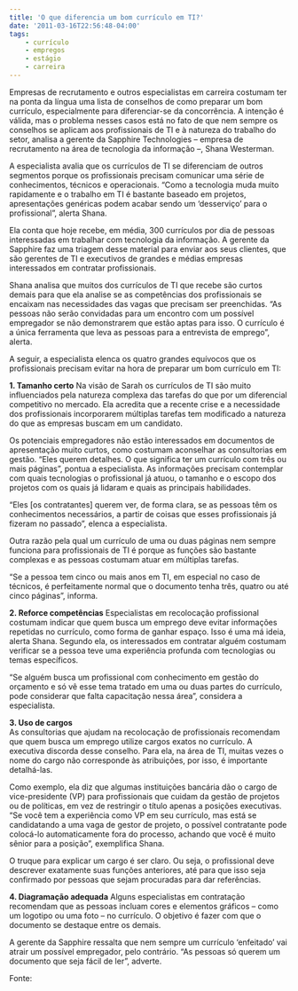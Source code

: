 ```yaml
---
title: 'O que diferencia um bom currículo em TI?'
date: '2011-03-16T22:56:48-04:00'
tags:
    - currículo
    - empregos
    - estágio
    - carreira
---
```


<div>Empresas de recrutamento e outros especialistas em carreira costumam ter na ponta da língua uma lista de conselhos de como preparar um bom currículo, especialmente para diferenciar-se da concorrência. A intenção é válida, mas o problema nesses casos está no fato de que nem sempre os conselhos se aplicam aos profissionais de TI e à natureza do trabalho do setor, analisa a gerente da Sapphire Technologies – empresa de recrutamento na área de tecnologia da informação –, Shana Westerman.

A especialista avalia que os currículos de TI se diferenciam de outros segmentos porque os profissionais precisam comunicar uma série de conhecimentos, técnicos e operacionais. “Como a tecnologia muda muito rapidamente e o trabalho em TI é bastante baseado em projetos, apresentações genéricas podem acabar sendo um ‘desserviço’ para o profissional”, alerta Shana.

Ela conta que hoje recebe, em média, 300 currículos por dia de pessoas interessadas em trabalhar com tecnologia da informação. A gerente da Sapphire faz uma triagem desse material para enviar aos seus clientes, que são gerentes de TI e executivos de grandes e médias empresas interessados em contratar profissionais.

Shana analisa que muitos dos currículos de TI que recebe são curtos demais para que ela analise se as competências dos profissionais se encaixam nas necessidades das vagas que precisam ser preenchidas. “As pessoas não serão convidadas para um encontro com um possível empregador se não demonstrarem que estão aptas para isso. O currículo é a única ferramenta que leva as pessoas para a entrevista de emprego”, alerta.

A seguir, a especialista elenca os quatro grandes equívocos que os profissionais precisam evitar na hora de preparar um bom currículo em TI:

**1. Tamanho certo** Na visão de Sarah os currículos de TI são muito influenciados pela natureza complexa das tarefas do que por um diferencial competitivo no mercado. Ela acredita que a recente crise e a necessidade dos profissionais incorporarem múltiplas tarefas tem modificado a natureza do que as empresas buscam em um candidato.

Os potenciais empregadores não estão interessados em documentos de apresentação muito curtos, como costumam aconselhar as consultorias em gestão. “Eles querem detalhes. O que significa ter um currículo com três ou mais páginas”, pontua a especialista. As informações precisam contemplar com quais tecnologias o profissional já atuou, o tamanho e o escopo dos projetos com os quais já lidaram e quais as principais habilidades.

“Eles \[os contratantes\] querem ver, de forma clara, se as pessoas têm os conhecimentos necessários, a partir de coisas que esses profissionais já fizeram no passado”, elenca a especialista.

Outra razão pela qual um currículo de uma ou duas páginas nem sempre funciona para profissionais de TI é porque as funções são bastante complexas e as pessoas costumam atuar em múltiplas tarefas.

“Se a pessoa tem cinco ou mais anos em TI, em especial no caso de técnicos, é perfeitamente normal que o documento tenha três, quatro ou até cinco páginas”, informa.

**2. Reforce competências** Especialistas em recolocação profissional costumam indicar que quem busca um emprego deve evitar informações repetidas no currículo, como forma de ganhar espaço. Isso é uma má ideia, alerta Shana. Segundo ela, os interessados em contratar alguém costumam verificar se a pessoa teve uma experiência profunda com tecnologias ou temas específicos.

“Se alguém busca um profissional com conhecimento em gestão do orçamento e só vê esse tema tratado em uma ou duas partes do currículo, pode considerar que falta capacitação nessa área”, considera a especialista.

**3. Uso de cargos**  
As consultorias que ajudam na recolocação de profissionais recomendam que quem busca um emprego utilize cargos exatos no currículo. A executiva discorda desse conselho. Para ela, na área de TI, muitas vezes o nome do cargo não corresponde às atribuições, por isso, é importante detalhá-las.

Como exemplo, ela diz que algumas instituições bancária dão o cargo de vice-presidente (VP) para profissionais que cuidam da gestão de projetos ou de políticas, em vez de restringir o título apenas a posições executivas. “Se você tem a experiência como VP em seu currículo, mas está se candidatando a uma vaga de gestor de projeto, o possível contratante pode colocá-lo automaticamente fora do processo, achando que você é muito sênior para a posição”, exemplifica Shana.

O truque para explicar um cargo é ser claro. Ou seja, o profissional deve descrever exatamente suas funções anteriores, até para que isso seja confirmado por pessoas que sejam procuradas para dar referências.

**4. Diagramação adequada** Alguns especialistas em contratação recomendam que as pessoas incluam cores e elementos gráficos – como um logotipo ou uma foto – no currículo. O objetivo é fazer com que o documento se destaque entre os demais.

A gerente da Sapphire ressalta que nem sempre um currículo ‘enfeitado’ vai atrair um possível empregador, pelo contrário. “As pessoas só querem um documento que seja fácil de ler”, adverte.

</div><div>Fonte: <http://idgnow.uol.com.br/carreira/2010/07/02/o-que-diferencia-um-bom-curriculo-em-ti/></div>
